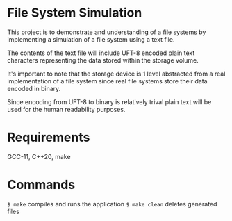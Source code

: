 # File System Simulation

This project is to demonstrate and understanding of a file systems by implementing a simulation of a file system using a text file.

The contents of the text file will include UFT-8 encoded plain text characters representing the data stored within the storage volume.

It's important to note that the storage device is 1 level abstracted from a real implementation of a file system since real file systems store their data encoded in binary.

Since encoding from UFT-8 to binary is relatively trival plain text will be used for the human readability purposes.

# Requirements
GCC-11, C++20, make

# Commands
`$ make` compiles and runs the application
`$ make clean` deletes generated files
